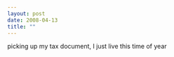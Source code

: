 ```yaml
---
layout: post
date: 2008-04-13
title: ""
---
```

picking up my tax document, I just live this time of year